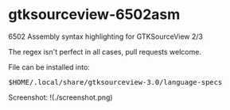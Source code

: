 gtksourceview-6502asm
=====================

6502 Assembly syntax highlighting for GTKSourceView 2/3

The regex isn't perfect in all cases, pull requests welcome.

File can be installed into: <pre>$HOME/.local/share/gtksourceview-3.0/language-specs</pre>

Screenshot:
!(./screenshot.png)
